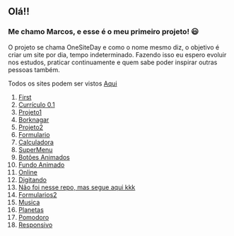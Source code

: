 ## Olá!!
### Me chamo Marcos, e esse é o meu primeiro projeto! :smiley:

O projeto se chama OneSiteDay e como o nome mesmo diz, o objetivo é criar um site por dia, tempo indeterminado. Fazendo isso eu espero evoluir nos estudos, praticar continuamente e quem sabe poder inspirar outras pessoas também.

Todos os sites podem ser vistos
[Aqui](https://arcmarcos.netlify.app/)

1. [First](https://github.com/arcmarcos/OneSiteDay/tree/master/sites/01_first)
2. [Currículo 0.1](https://github.com/arcmarcos/OneSiteDay/tree/master/sites/02_curriculo)
3. [Projeto1](https://github.com/arcmarcos/OneSiteDay/tree/master/sites/03_projeto1)
4. [Borknagar](https://github.com/arcmarcos/OneSiteDay/tree/master/sites/04_borknagar)
5. [Projeto2](https://github.com/arcmarcos/OneSiteDay/tree/master/sites/05_projeto2)
6. [Formulario](https://github.com/arcmarcos/OneSiteDay/tree/master/sites/06_formulario)
7. [Calculadora](https://github.com/arcmarcos/OneSiteDay/tree/master/sites/07_calculadora)
8. [SuperMenu](https://github.com/arcmarcos/OneSiteDay/tree/master/sites/08_menu)
9. [Botões Animados](https://github.com/arcmarcos/OneSiteDay/tree/master/sites/09_animatedbuttons)
10. [Fundo Animado](https://github.com/arcmarcos/OneSiteDay/tree/master/sites/10_fundoanimado)
11. [Online](https://arcmarcos.netlify.app/)
12. [Digitando](https://github.com/arcmarcos/OneSiteDay/tree/master/sites/12_typing)
13. [Não foi nesse repo, mas segue aqui kkk](https://github.com/arcmarcos/RecodePro2020/tree/master/fullstackeletro_HTML)
14. [Formularios2](https://github.com/arcmarcos/OneSiteDay/tree/master/sites/14_formulario2)
15. [Musica](https://github.com/arcmarcos/OneSiteDay/tree/master/sites/15_musica)
16. [Planetas](https://github.com/arcmarcos/OneSiteDay/tree/master/sites/16_planets)
17. [Pomodoro](https://github.com/arcmarcos/OneSiteDay/tree/master/sites/17_pomodoro)
18. [Responsivo](https://github.com/arcmarcos/OneSiteDay/tree/master/sites/18_responsivo)
